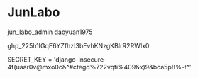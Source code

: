 # JunLabo
jun_labo_admin
daoyuan1975

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

SECRET_KEY = 'django-insecure-4f(uaar0v@mxo0c&^#ctegd%722vqti%409&x)9&bca5p8%-t^'
